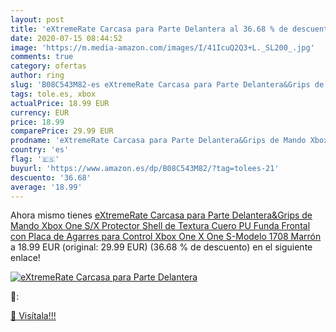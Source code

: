 ```yaml
---
layout: post
title: 'eXtremeRate Carcasa para Parte Delantera al 36.68 % de descuento'
date: 2020-07-15 08:44:52
image: 'https://m.media-amazon.com/images/I/41IcuQ2Q3+L._SL200_.jpg'
comments: true
category: ofertas
author: ring
slug: 'B08C543M82-es eXtremeRate Carcasa para Parte Delantera&Grips de Mando...'
tags: tole.es, xbox
actualPrice: 18.99 EUR
currency: EUR
price: 18.99
comparePrice: 29.99 EUR
prodname: 'eXtremeRate Carcasa para Parte Delantera&Grips de Mando Xbox One S/X Protector Shell de Textura Cuero PU Funda Frontal con Placa de Agarres para Control Xbox One X One S-Modelo 1708 Marrón '
country: 'es'
flag: '🇪🇸'
buyurl: 'https://www.amazon.es/dp/B08C543M82/?tag=tolees-21'
descuento: '36.68'
average: '18.99'
---
```


Ahora mismo tienes [eXtremeRate Carcasa para Parte Delantera&Grips de Mando Xbox One S/X Protector Shell de Textura Cuero PU Funda Frontal con Placa de Agarres para Control Xbox One X One S-Modelo 1708 Marrón ](https://www.amazon.es/dp/B08C543M82/?tag=tolees-21) a 18.99 EUR (original: 29.99 EUR) (36.68 %  de descuento) en el siguiente enlace!

[![eXtremeRate Carcasa para Parte Delantera](https://m.media-amazon.com/images/I/41IcuQ2Q3+L._SL200_.jpg)](https://www.amazon.es/dp/B08C543M82/?tag=tolees-21)

🔎:


[🛒 Visítala!!!](https://www.amazon.es/dp/B08C543M82/?tag=tolees-21)
